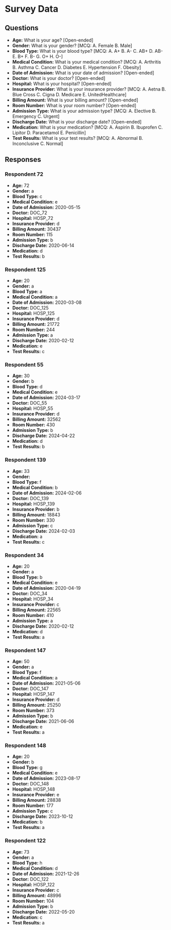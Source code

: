 # Survey Data

## Questions

- **Age:** What is your age? [Open-ended]
- **Gender:** What is your gender? [MCQ: A. Female B. Male]
- **Blood Type:** What is your blood type? [MCQ: A. A+ B. A- C. AB+ D. AB- E. B+ F. B- G. O+ H. O-]
- **Medical Condition:** What is your medical condition? [MCQ: A. Arthritis B. Asthma C. Cancer D. Diabetes E. Hypertension F. Obesity]
- **Date of Admission:** What is your date of admission? [Open-ended]
- **Doctor:** What is your doctor? [Open-ended]
- **Hospital:** What is your hospital? [Open-ended]
- **Insurance Provider:** What is your insurance provider? [MCQ: A. Aetna B. Blue Cross C. Cigna D. Medicare E. UnitedHealthcare]
- **Billing Amount:** What is your billing amount? [Open-ended]
- **Room Number:** What is your room number? [Open-ended]
- **Admission Type:** What is your admission type? [MCQ: A. Elective B. Emergency C. Urgent]
- **Discharge Date:** What is your discharge date? [Open-ended]
- **Medication:** What is your medication? [MCQ: A. Aspirin B. Ibuprofen C. Lipitor D. Paracetamol E. Penicillin]
- **Test Results:** What is your test results? [MCQ: A. Abnormal B. Inconclusive C. Normal]

## Responses

### Respondent 72

- **Age:** 72
- **Gender:** a
- **Blood Type:** c
- **Medical Condition:** e
- **Date of Admission:** 2020-05-15
- **Doctor:** DOC_72
- **Hospital:** HOSP_72
- **Insurance Provider:** d
- **Billing Amount:** 30437
- **Room Number:** 115
- **Admission Type:** b
- **Discharge Date:** 2020-06-14
- **Medication:** d
- **Test Results:** b

### Respondent 125

- **Age:** 20
- **Gender:** a
- **Blood Type:** a
- **Medical Condition:** a
- **Date of Admission:** 2020-03-08
- **Doctor:** DOC_125
- **Hospital:** HOSP_125
- **Insurance Provider:** d
- **Billing Amount:** 21772
- **Room Number:** 244
- **Admission Type:** a
- **Discharge Date:** 2020-02-12
- **Medication:** e
- **Test Results:** c

### Respondent 55

- **Age:** 30
- **Gender:** b
- **Blood Type:** d
- **Medical Condition:** e
- **Date of Admission:** 2024-03-17
- **Doctor:** DOC_55
- **Hospital:** HOSP_55
- **Insurance Provider:** d
- **Billing Amount:** 32562
- **Room Number:** 430
- **Admission Type:** b
- **Discharge Date:** 2024-04-22
- **Medication:** d
- **Test Results:** b

### Respondent 139

- **Age:** 33
- **Gender:** 
- **Blood Type:** f
- **Medical Condition:** b
- **Date of Admission:** 2024-02-06
- **Doctor:** DOC_139
- **Hospital:** HOSP_139
- **Insurance Provider:** b
- **Billing Amount:** 18843
- **Room Number:** 330
- **Admission Type:** c
- **Discharge Date:** 2024-02-03
- **Medication:** a
- **Test Results:** c

### Respondent 34

- **Age:** 20
- **Gender:** a
- **Blood Type:** b
- **Medical Condition:** e
- **Date of Admission:** 2020-04-19
- **Doctor:** DOC_34
- **Hospital:** HOSP_34
- **Insurance Provider:** c
- **Billing Amount:** 22565
- **Room Number:** 410
- **Admission Type:** a
- **Discharge Date:** 2020-02-12
- **Medication:** d
- **Test Results:** a

### Respondent 147

- **Age:** 50
- **Gender:** a
- **Blood Type:** f
- **Medical Condition:** a
- **Date of Admission:** 2021-05-06
- **Doctor:** DOC_147
- **Hospital:** HOSP_147
- **Insurance Provider:** d
- **Billing Amount:** 25250
- **Room Number:** 373
- **Admission Type:** b
- **Discharge Date:** 2021-06-06
- **Medication:** e
- **Test Results:** a

### Respondent 148

- **Age:** 20
- **Gender:** b
- **Blood Type:** g
- **Medical Condition:** e
- **Date of Admission:** 2023-08-17
- **Doctor:** DOC_148
- **Hospital:** HOSP_148
- **Insurance Provider:** e
- **Billing Amount:** 28838
- **Room Number:** 177
- **Admission Type:** c
- **Discharge Date:** 2023-10-12
- **Medication:** b
- **Test Results:** a

### Respondent 122

- **Age:** 73
- **Gender:** a
- **Blood Type:** h
- **Medical Condition:** d
- **Date of Admission:** 2021-12-26
- **Doctor:** DOC_122
- **Hospital:** HOSP_122
- **Insurance Provider:** c
- **Billing Amount:** 48996
- **Room Number:** 104
- **Admission Type:** b
- **Discharge Date:** 2022-05-20
- **Medication:** c
- **Test Results:** a

